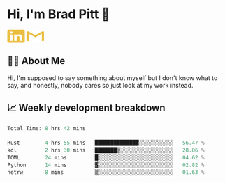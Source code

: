 # Hi, I'm Brad Pitt 👋


<a href="https://www.linkedin.com/in/mathias-mauraisin/" target="blank"><img align="center" src="./icons/linkedin.svg" alt="https://www.linkedin.com/in/mathias-mauraisin/" height="30" width="40" /></a>
<a href="mailto:mathias.mauraisin.pro@gmail.com" target="blank"><img align="center" src="./icons/gmail.svg" alt="redrew" height="30" width="40" /></a>




<!-- ![snap](images/Snap_dark.png?raw=true) -->
<!-- ![snap](images/Snap_dark_bg.png?raw=true) -->


<!-- [![My Skills](https://skillicons.dev/icons?i=c,cpp,html,css,js,ts,)](https://skillicons.dev) -->

## 🙋‍♂️&nbsp;About Me

Hi, I'm supposed to say something about myself but I don't know what to say, and honestly, nobody cares so just look at my work instead.

## 📈&nbsp;Weekly development breakdown

<!-- [![mamaurai's 42 stats](https://badge42.vercel.app/api/v2/cl1l4qz93000609l4yixitcl4/stats?cursusId=21&coalitionId=45)](https://github.com/JaeSeoKim/badge42) -->





<!--START_SECTION:waka-->

```rust
Total Time: 8 hrs 42 mins

Rust        4 hrs 55 mins   ██████████████░░░░░░░░░░░   56.47 %
kdl         2 hrs 30 mins   ███████▒░░░░░░░░░░░░░░░░░   28.86 %
TOML        24 mins         █░░░░░░░░░░░░░░░░░░░░░░░░   04.62 %
Python      14 mins         ▓░░░░░░░░░░░░░░░░░░░░░░░░   02.82 %
netrw       8 mins          ▒░░░░░░░░░░░░░░░░░░░░░░░░   01.63 %
```

<!--END_SECTION:waka-->


